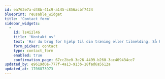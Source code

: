 ```yaml
---
id: ea762e7a-d48b-41c9-a145-c856acbf7424
blueprint: reusable_widget
title: 'Contact form'
sidebar_widgets:
  -
    id: ls4i2l46
    title: 'Kontakt os'
    text: 'Har du brug for hjælp til din træning eller tilmelding. Så kan du kontakte os her.'
    form_picker: contact
    type: contact_form
    enabled: true
    confirmation_page: 67cc2be0-3e26-4499-b260-3ac409434ce7
updated_by: e9619d0e-777f-4a13-913b-18fad6a5612a
updated_at: 1706873973
---
```


